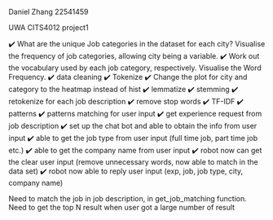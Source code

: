 Daniel Zhang 22541459

UWA CITS4012 project1


✔️ What are the unique Job categories in the dataset for each city? Visualise the frequency of job categories, allowing city being a variable.
✔️ Work out the vocabulary used by each job category, respectively. Visualise the Word Frequency.
✔️ data cleaning
✔️ Tokenize
✔️ Change the plot for city and category to the heatmap instead of hist
✔️ lemmatize
✔️ stemming
✔️ retokenize for each job description
✔️ remove stop words
✔️ TF-IDF
✔️ patterns
✔️ patterns matching for user input
✔️ get experience request from job description
✔️ set up the chat bot and able to obtain the info from user input
✔️ able to get the job type from user input (full time job, part time job etc.)
✔️ able to get the company name from user input
✔️ robot now can get the clear user input (remove unnecessary words, now able to match in the data set)
✔️ robot now able to reply user input (exp, job, job type, city, company name)

Need to match the job in job description, in get_job_matching function.
Need to get the top N result when user got a large number of result

